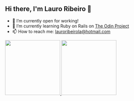## Hi there, I'm Lauro Ribeiro 👋

- 🔭 I’m currently open for working!
- 🌱 I’m currently learning Ruby on Rails on [The Odin Project](https://www.theodinproject.com)
- 📫 How to reach me: [lauroribeirola@hotmail.com](mailto:lauroribeirola@hotmail.com)

 <div>
  <a href="https://github.com/rafaballerini">
  <img height="180em" src="https://github-readme-stats.vercel.app/api?username=lauroribeiro&show_icons=true&theme=dracula&include_all_commits=true&count_private=true"/>
  <img height="180em" src="https://github-readme-stats.vercel.app/api/top-langs/?username=lauroribeiro&layout=compact&theme=dracula"/>
</div>





<!--
**lauroribeiro/lauroribeiro** is a ✨ _special_ ✨ repository because its `README.md` (this file) appears on your GitHub profile.

Here are some ideas to get you started:

- 🔭 I’m currently working on ...
- 🌱 I’m currently learning ...
- 👯 I’m looking to collaborate on ...
- 🤔 I’m looking for help with ...
- 💬 Ask me about ...
- 📫 How to reach me: ...
- 😄 Pronouns: ...
- ⚡ Fun fact: ...
-->
